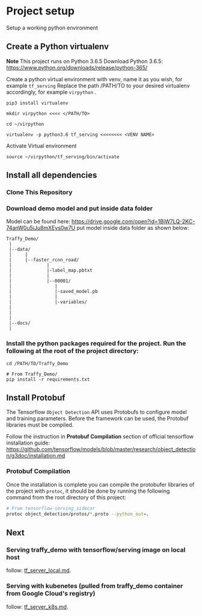 # Project setup

Setup a working python environment

## Create a Python virtualenv

**Note** This project runs on Python 3.6.5
Download Python 3.6.5:  https://www.python.org/downloads/release/python-365/

Create a python virtual environment with venv, name it as you wish, for example ```tf_serving``` Replace the path /PATH/TO to your desired virtualenv accordingly, for example ```virpython``` .
```
pip3 install virtualenv

mkdir virpython <<<< </PATH/TO>

cd ~/virpython

virtualenv -p python3.6 tf_serving <<<<<<<< <VENV NAME>
```
Activate Virtual environment
```
source ~/virpython/tf_serving/bin/activate
```

## Install all dependencies

### Clone This Repository 

### Download demo model and put inside data folder
Model can be found here: https://drive.google.com/open?id=1BjW7LQ-2KC-74anW0u5iJu8mXEys0w7U
put model inside data folder as shown below:
```
Traffy_Demo/
 |
 |--data/
 |     |
 |     |--faster_rcnn_road/
 |             |
 |             |-label_map.pbtxt
 |             |
 |             |--00001/
 |                |
 |                |-saved_model.pb 
 |                |
 |                |-variables/
 |             
 |     
 |
 |--docs/
 |
```
### Install the python packages required for the project. Run the following at the root of the project directory:
```
cd /PATH/TO/Traffy_Demo

# From Traffy_Demo/
pip install -r requirements.txt
``` 

## Install Protobuf
The Tensorflow `Object Detection` API uses Protobufs to configure model and training parameters. 
Before the framework can be used, the Protobuf libraries must be compiled. 
 
Follow the instruction in **Protobuf Compilation** section of official tensorflow installation guide:  https://github.com/tensorflow/models/blob/master/research/object_detection/g3doc/installation.md 

### Protobuf Compilation

Once the installation is complete you can compile the protobufer libraries of the project with `protoc`, 
it should be done by running the following command from the root directory of this project:
```bash
# From tensorflow-serving_sidecar
protoc object_detection/protos/*.proto --python_out=.
```
## Next

### Serving traffy_demo with tensorflow/serving image on local host

follow: [tf_server_local.md](tf_server_local.md).

### Serving with kubenetes (pulled from traffy_demo container from Google Cloud's registry)

follow: [tf_server_k8s.md](tf_server_k8s.md).

